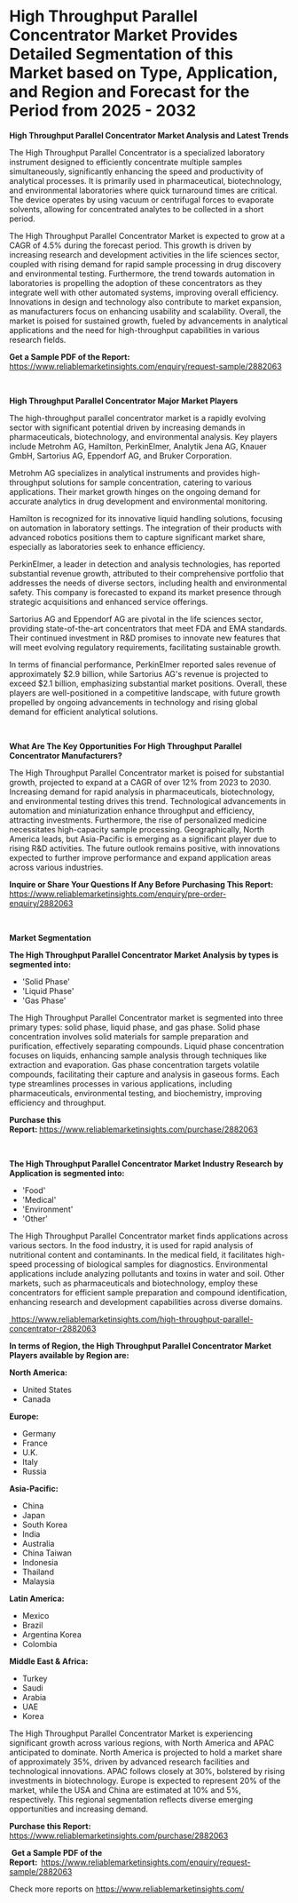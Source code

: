 <p><h1>High Throughput Parallel Concentrator Market Provides Detailed Segmentation of this Market based on Type, Application, and Region and Forecast for the Period from 2025 - 2032</h1></p><p><strong>High Throughput Parallel Concentrator Market Analysis and Latest Trends</strong></p>
<p><p>The High Throughput Parallel Concentrator is a specialized laboratory instrument designed to efficiently concentrate multiple samples simultaneously, significantly enhancing the speed and productivity of analytical processes. It is primarily used in pharmaceutical, biotechnology, and environmental laboratories where quick turnaround times are critical. The device operates by using vacuum or centrifugal forces to evaporate solvents, allowing for concentrated analytes to be collected in a short period.</p><p>The High Throughput Parallel Concentrator Market is expected to grow at a CAGR of 4.5% during the forecast period. This growth is driven by increasing research and development activities in the life sciences sector, coupled with rising demand for rapid sample processing in drug discovery and environmental testing. Furthermore, the trend towards automation in laboratories is propelling the adoption of these concentrators as they integrate well with other automated systems, improving overall efficiency. Innovations in design and technology also contribute to market expansion, as manufacturers focus on enhancing usability and scalability. Overall, the market is poised for sustained growth, fueled by advancements in analytical applications and the need for high-throughput capabilities in various research fields.</p></p>
<p><strong>Get a Sample PDF of the Report:&nbsp;</strong> <a href="https://www.reliablemarketinsights.com/enquiry/request-sample/2882063?utm_campaign=3013&utm_medium=2&utm_source=Github&utm_content=ia&utm_term=12032025&utm_id=high-throughput-parallel-concentrator">https://www.reliablemarketinsights.com/enquiry/request-sample/2882063</a></p>
<p>&nbsp;</p>
<p><strong>High Throughput Parallel Concentrator Major Market Players</strong></p>
<p><p>The high-throughput parallel concentrator market is a rapidly evolving sector with significant potential driven by increasing demands in pharmaceuticals, biotechnology, and environmental analysis. Key players include Metrohm AG, Hamilton, PerkinElmer, Analytik Jena AG, Knauer GmbH, Sartorius AG, Eppendorf AG, and Bruker Corporation.</p><p>Metrohm AG specializes in analytical instruments and provides high-throughput solutions for sample concentration, catering to various applications. Their market growth hinges on the ongoing demand for accurate analytics in drug development and environmental monitoring.</p><p>Hamilton is recognized for its innovative liquid handling solutions, focusing on automation in laboratory settings. The integration of their products with advanced robotics positions them to capture significant market share, especially as laboratories seek to enhance efficiency.</p><p>PerkinElmer, a leader in detection and analysis technologies, has reported substantial revenue growth, attributed to their comprehensive portfolio that addresses the needs of diverse sectors, including health and environmental safety. This company is forecasted to expand its market presence through strategic acquisitions and enhanced service offerings.</p><p>Sartorius AG and Eppendorf AG are pivotal in the life sciences sector, providing state-of-the-art concentrators that meet FDA and EMA standards. Their continued investment in R&D promises to innovate new features that will meet evolving regulatory requirements, facilitating sustainable growth.</p><p>In terms of financial performance, PerkinElmer reported sales revenue of approximately $2.9 billion, while Sartorius AG's revenue is projected to exceed $2.1 billion, emphasizing substantial market positions. Overall, these players are well-positioned in a competitive landscape, with future growth propelled by ongoing advancements in technology and rising global demand for efficient analytical solutions.</p></p>
<p>&nbsp;</p>
<p><strong>What Are The Key Opportunities For High Throughput Parallel Concentrator Manufacturers?</strong></p>
<p><p>The High Throughput Parallel Concentrator market is poised for substantial growth, projected to expand at a CAGR of over 12% from 2023 to 2030. Increasing demand for rapid analysis in pharmaceuticals, biotechnology, and environmental testing drives this trend. Technological advancements in automation and miniaturization enhance throughput and efficiency, attracting investments. Furthermore, the rise of personalized medicine necessitates high-capacity sample processing. Geographically, North America leads, but Asia-Pacific is emerging as a significant player due to rising R&D activities. The future outlook remains positive, with innovations expected to further improve performance and expand application areas across various industries.</p></p>
<p><strong>Inquire or Share Your Questions If Any Before Purchasing This Report:</strong> <a href="https://www.reliablemarketinsights.com/enquiry/pre-order-enquiry/2882063?utm_campaign=3013&utm_medium=2&utm_source=Github&utm_content=ia&utm_term=12032025&utm_id=high-throughput-parallel-concentrator">https://www.reliablemarketinsights.com/enquiry/pre-order-enquiry/2882063</a></p>
<p>&nbsp;</p>
<p><strong>Market Segmentation</strong></p>
<p><strong>The High Throughput Parallel Concentrator Market Analysis by types is segmented into:</strong></p>
<p><ul><li>'Solid Phase'</li><li>'Liquid Phase'</li><li>'Gas Phase'</li></ul></p>
<p><p>The High Throughput Parallel Concentrator market is segmented into three primary types: solid phase, liquid phase, and gas phase. Solid phase concentration involves solid materials for sample preparation and purification, effectively separating compounds. Liquid phase concentration focuses on liquids, enhancing sample analysis through techniques like extraction and evaporation. Gas phase concentration targets volatile compounds, facilitating their capture and analysis in gaseous forms. Each type streamlines processes in various applications, including pharmaceuticals, environmental testing, and biochemistry, improving efficiency and throughput.</p></p>
<p><strong>Purchase this Report:&nbsp;</strong><a href="https://www.reliablemarketinsights.com/purchase/2882063?utm_campaign=3013&utm_medium=2&utm_source=Github&utm_content=ia&utm_term=12032025&utm_id=high-throughput-parallel-concentrator">https://www.reliablemarketinsights.com/purchase/2882063</a></p>
<p>&nbsp;</p>
<p><strong>The High Throughput Parallel Concentrator Market Industry Research by Application is segmented into:</strong></p>
<p><ul><li>'Food'</li><li>'Medical'</li><li>'Environment'</li><li>'Other'</li></ul></p>
<p><p>The High Throughput Parallel Concentrator market finds applications across various sectors. In the food industry, it is used for rapid analysis of nutritional content and contaminants. In the medical field, it facilitates high-speed processing of biological samples for diagnostics. Environmental applications include analyzing pollutants and toxins in water and soil. Other markets, such as pharmaceuticals and biotechnology, employ these concentrators for efficient sample preparation and compound identification, enhancing research and development capabilities across diverse domains.</p></p>
<p><a href="https://www.reliablemarketinsights.com/high-throughput-parallel-concentrator-r2882063?utm_campaign=3013&utm_medium=2&utm_source=Github&utm_content=ia&utm_term=12032025&utm_id=high-throughput-parallel-concentrator">&nbsp;https://www.reliablemarketinsights.com/high-throughput-parallel-concentrator-r2882063</a></p>
<p><strong>In terms of Region, the High Throughput Parallel Concentrator Market Players available by Region are:</strong></p>
<p>
    <p> <strong> North America: </strong>
        <ul>
            <li>United States</li>
            <li>Canada</li>
        </ul>
        </p> 
    <p> <strong> Europe: </strong>
        <ul>
            <li>Germany</li>
            <li>France</li>
            <li>U.K.</li>
            <li>Italy</li>
            <li>Russia</li>
        </ul>
        </p> 
    <p> <strong> Asia-Pacific: </strong>
        <ul>
            <li>China</li>
            <li>Japan</li>
            <li>South Korea</li>
            <li>India</li>
            <li>Australia</li>
            <li>China Taiwan</li>
            <li>Indonesia</li>
            <li>Thailand</li>
            <li>Malaysia</li>
        </ul>
        </p> 
    <p> <strong> Latin America: </strong>
        <ul>
            <li>Mexico</li>
            <li>Brazil</li>
            <li>Argentina Korea</li>
            <li>Colombia</li>
        </ul>
        </p> 
    <p> <strong> Middle East & Africa: </strong>
        <ul>
            <li>Turkey</li>
            <li>Saudi</li>
            <li>Arabia</li>
            <li>UAE</li>
            <li>Korea</li>
        </ul>
    </p>
    </p>
<p><p>The High Throughput Parallel Concentrator Market is experiencing significant growth across various regions, with North America and APAC anticipated to dominate. North America is projected to hold a market share of approximately 35%, driven by advanced research facilities and technological innovations. APAC follows closely at 30%, bolstered by rising investments in biotechnology. Europe is expected to represent 20% of the market, while the USA and China are estimated at 10% and 5%, respectively. This regional segmentation reflects diverse emerging opportunities and increasing demand.</p></p>
<p><strong>Purchase this Report: </strong><a href="https://www.reliablemarketinsights.com/purchase/2882063?utm_campaign=3013&utm_medium=2&utm_source=Github&utm_content=ia&utm_term=12032025&utm_id=high-throughput-parallel-concentrator">https://www.reliablemarketinsights.com/purchase/2882063</a></p>
<p>&nbsp;<strong>Get a Sample PDF of the Report:&nbsp;&nbsp;</strong><a href="https://www.reliablemarketinsights.com/enquiry/request-sample/2882063?utm_campaign=3013&utm_medium=2&utm_source=Github&utm_content=ia&utm_term=12032025&utm_id=high-throughput-parallel-concentrator">https://www.reliablemarketinsights.com/enquiry/request-sample/2882063</a></p>
<p><strong></strong></p>
<p>Check more reports on <a href="https://www.reliablemarketinsights.com/?utm_campaign=3013&utm_medium=2&utm_source=Github&utm_content=ia&utm_term=12032025&utm_id=high-throughput-parallel-concentrator">https://www.reliablemarketinsights.com/</a></p>